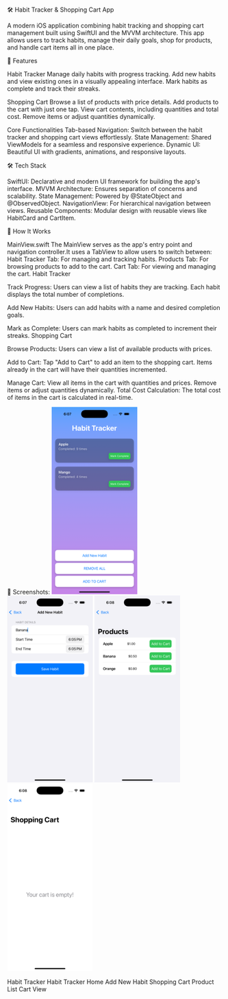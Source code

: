 🛠️ Habit Tracker & Shopping Cart App

A modern iOS application combining habit tracking and shopping cart management built using SwiftUI and the MVVM architecture. This app allows users to track habits, manage their daily goals, shop for products, and handle cart items all in one place.

🚀 Features

Habit Tracker
Manage daily habits with progress tracking.
Add new habits and view existing ones in a visually appealing interface.
Mark habits as complete and track their streaks.

Shopping Cart
Browse a list of products with price details.
Add products to the cart with just one tap.
View cart contents, including quantities and total cost.
Remove items or adjust quantities dynamically.

Core Functionalities
Tab-based Navigation: Switch between the habit tracker and shopping cart views effortlessly.
State Management: Shared ViewModels for a seamless and responsive experience.
Dynamic UI: Beautiful UI with gradients, animations, and responsive layouts.

🛠️ Tech Stack

SwiftUI: Declarative and modern UI framework for building the app's interface.
MVVM Architecture: Ensures separation of concerns and scalability.
State Management: Powered by @StateObject and @ObservedObject.
NavigationView: For hierarchical navigation between views.
Reusable Components: Modular design with reusable views like HabitCard and CartItem.

 📖 How It Works

MainView.swift
The MainView serves as the app's entry point and navigation controller.It uses a TabView to allow users to switch between:
Habit Tracker Tab: For managing and tracking habits.
Products Tab: For browsing products to add to the cart.
Cart Tab: For viewing and managing the cart.
Habit Tracker

Track Progress:
Users can view a list of habits they are tracking.
Each habit displays the total number of completions.

Add New Habits:
Users can add habits with a name and desired completion goals.

Mark as Complete:
Users can mark habits as completed to increment their streaks.
Shopping Cart

Browse Products:
Users can view a list of available products with prices.

Add to Cart:
Tap "Add to Cart" to add an item to the shopping cart.
Items already in the cart will have their quantities incremented.

Manage Cart:
View all items in the cart with quantities and prices.
Remove items or adjust quantities dynamically.
Total Cost Calculation:
The total cost of items in the cart is calculated in real-time.

📱 Screenshots:
  <img src="https://github.com/sasankkukalakunta/HabitTrackerApp/blob/main/homeScreen_habit_tracker.png" width="200" />
    <img src="https://github.com/sasankkukalakunta/HabitTrackerApp/blob/main/AddnewHabitView.png" width="200" />
  <img src="https://github.com/sasankkukalakunta/HabitTrackerApp/blob/main/ProductlistView.png" width="200" />
 <img src="https://github.com/sasankkukalakunta/HabitTrackerApp/blob/main/Shopping%20CartView.png" width="200" />

Habit Tracker
Habit Tracker Home	Add New Habit
Shopping Cart
Product List	Cart View
